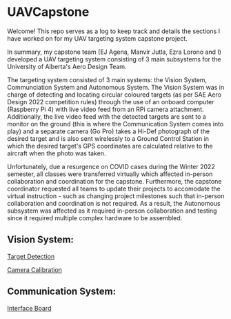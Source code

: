 # UAVCapstone
Welcome! This repo serves as a log to keep track and details the sections I have worked on for my UAV targeting system capstone project.

In summary, my capstone team (EJ Agena, Manvir Jutla, Ezra Lorono and I) developed a UAV targeting system consisting of 3 main subsystems for the University of Alberta's Aero Design Team.

The targeting system consisted of 3 main systems: the Vision System, Communciation System and Autonomous System. The Vision System was in charge of detecting and locating circular coloured targets (as per SAE Aero Design 2022 competition rules) through the use of an onboard computer (Raspberry Pi 4) with live video feed from an RPi camera attachment. Additionally, the live video feed with the detected targets are sent to a monitor on the ground (this is where the Communication System comes into play) and a separate camera (Go Pro) takes a Hi-Def photograph of the desired target and is also sent wirelessly to a Ground Control Station in which the desired target's GPS coordinates are calculated relative to the aircraft when the photo was taken.

Unfortunately, due a resurgence on COVID cases during the Winter 2022 semester, all classes were transferred virtually which affected in-person collaboration and coordination for the capstone. Furthermore, the capstone coordinator requested all teams to update their projects to accomodate the virtual instruction - such as changing project milestones such that in-person collaboration and coordination is not required. As a result, the Autonomous subsystem was affected as it required in-person collaboration and testing since it required multiple complex hardware to be assembled.

## Vision System: 
[Target Detection](https://github.com/krisian444/UAVTargDetect)

[Camera Calibration](https://github.com/krisian444/CamCalibration)

## Communication System:
[Interface Board](https://github.com/krisian444/UAVInterfaceBoard)
